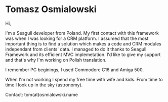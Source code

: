 <!-- Name: User/TomaszOsmialowski -->
<!-- Version: 4 -->
<!-- Last-Modified: 2010/10/20 17:41:23 -->
<!-- Author: thomas -->
# Tomasz Osmialowski

Hi, 

I'm a Seagull developer from Poland. My first contact with this framework was when I was looking for a CRM platform. I assumed that the most important thing is to find a solution which makes a code and CRM modules independant from clients' data. I managed to do it thanks to Seagull Framework and its efficient MVC implemetation. I'd like to give my support and that's why I'm working on Polish translation. 

I remember PC beginings, I used Commodore C16 and Amiga 500. 

When I'm not working I spend my free time with wife and kids. From time to time I look up in the sky (astronomy).

Contact: tom(at)osmialowski.name